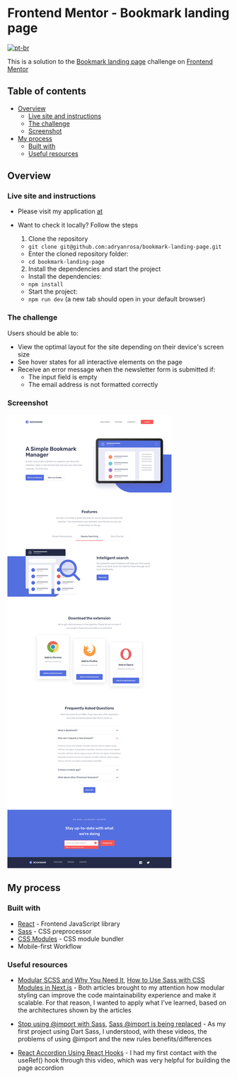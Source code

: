 # Frontend Mentor - Bookmark landing page
[![pt-br](https://img.shields.io/badge/lang-pt--br-green.svg)](https://github.com/adryanrosa/bookmark-landing-page/blob/main/README.md)

This is a solution to the [Bookmark landing page](https://www.frontendmentor.io/challenges/bookmark-landing-page-5d0b588a9edda32581d29158) challenge on [Frontend Mentor](https://www.frontendmentor.io)


## Table of contents

- [Overview](#overview)
  - [Live site and instructions](#live-site-and-instructions)
  - [The challenge](#the-challenge)
  - [Screenshot](#screenshot)
- [My process](#my-process)
  - [Built with](#built-with)
  - [Useful resources](#useful-resources)
  <!-- - [O que aprendi](#o-que-aprendi)
  - [Desenvolvimento contínuo](#desenvolvimento-contínuo) -->
<!-- - [Autor](#autor) -->

## Overview

### Live site and instructions

- Please visit my application [at](https://url-shortening-api-landing-page-adryanrosa.vercel.app/)
- Want to check it locally? Follow the steps
  1. Clone the repository
    * `git clone git@github.com:adryanrosa/bookmark-landing-page.git`
    * Enter the cloned repository folder:
     * `cd bookmark-landing-page`

  2. Install the dependencies and start the project
    * Install the dependencies:
     * `npm install`
    * Start the project:
     * `npm run dev` (a new tab should open in your default browser)

### The challenge

Users should be able to:

- View the optimal layout for the site depending on their device's screen size
- See hover states for all interactive elements on the page
- Receive an error message when the newsletter form is submitted if:
  - The input field is empty
  - The email address is not formatted correctly

### Screenshot

![image](./screenshot.png)

## My process

### Built with

- [React](https://reactjs.org/) - Frontend JavaScript library
- [Sass](https://sass-lang.com/) - CSS preprocessor
- [CSS Modules](https://github.com/css-modules/css-modules) - CSS module bundler
- Mobile-first Workflow 

### Useful resources

- [Modular SCSS and Why You Need It](https://medium.com/clover-platform-blog/modular-scss-and-why-you-need-it-6bb2d8c40fd8), [How to Use Sass with CSS Modules in Next.js](https://www.freecodecamp.org/news/how-to-use-sass-with-css-modules-in-next-js/) - Both articles brought to my attention how modular styling can improve the code maintainability experience and make it scalable. For that reason, I wanted to apply what I've learned, based on the architectures shown by the articles

- [Stop using @import with Sass](https://youtu.be/CR-a8upNjJ0), [Sass @import is being replaced](https://youtu.be/dOnYNEXv9BM) - As my first project using Dart Sass, I understood, with these videos, the problems of using @import and the new rules benefits/differences

- [React Accordion Using React Hooks](https://youtu.be/MAD2HnUFjgg) - I had my first contact with the useRef() hook through this video, which was very helpful for building the page accordion

<!-- ### O que aprendi

Use this section to recap over some of your major learnings while working through this project. Writing these out and providing code samples of areas you want to highlight is a great way to reinforce your own knowledge.

To see how you can add code snippets, see below:

```html
<h1>Some HTML code I'm proud of</h1>
```
```css
.proud-of-this-css {
  color: papayawhip;
}
```
```js
const proudOfThisFunc = () => {
  console.log('🎉')
}
```

### Desenvolvimento contínuo

Use this section to outline areas that you want to continue focusing on in future projects. These could be concepts you're still not completely comfortable with or techniques you found useful that you want to refine and perfect. -->

<!-- ## Autor

- Website - [Add your name here](https://www.your-site.com)
- Frontend Mentor - [@yourusername](https://www.frontendmentor.io/profile/yourusername)
- Twitter - [@yourusername](https://www.twitter.com/yourusername) -->
